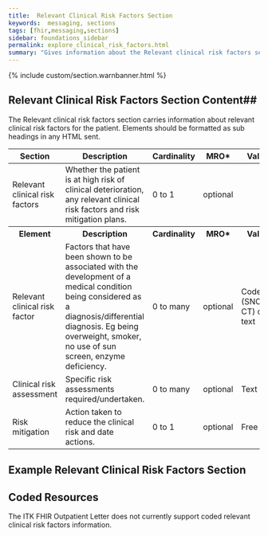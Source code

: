 ```yaml
---
title: 	Relevant Clinical Risk Factors Section
keywords:  messaging, sections
tags: [fhir,messaging,sections]
sidebar: foundations_sidebar
permalink: explore_clinical_risk_factors.html
summary: "Gives information about the Relevant clinical risk factors section"
---
```


{% include custom/section.warnbanner.html %}

## Relevant Clinical Risk Factors Section Content##
The Relevant clinical risk factors section carries information about relevant clinical risk factors for the patient. Elements should be formatted as sub headings in any HTML sent.

<table style="width:100%;max-width: 100%;">
	<thead>
		<tr>
			<th width="18%">Section</th>
			<th width="30%">Description</th>
			<th width="11%">Cardinality</th>
			<th width="11%">MRO*</th>
			<th width="30%">Values</th>
		</tr>
	</thead>
<tbody>
  <tr>
   <td>Relevant clinical risk factors</td>
   <td>Whether the patient is at high risk of clinical deterioration, any relevant clinical risk factors and risk mitigation plans.</td>
   <td>0 to 1</td>
   <td>optional</td>
   <td>&nbsp;</td>
  </tr>
		<tr>
			<th>Element</th>
			<th>Description</th>
			<th>Cardinality</th>
			<th>MRO*</th>
			<th>Values</th>
		</tr>
  <tr>
   <td>Relevant clinical risk factor</td>
   <td>Factors that have been shown to be associated with the development of a medical condition being considered as a diagnosis/differential diagnosis. Eg being overweight, smoker, no use of sun screen, enzyme deficiency.</td>
   <td>0 to many</td>
   <td>optional</td>
   <td>Coded (SNOMED CT) or text</td>
  </tr>
  <tr>
   <td>Clinical risk assessment</td>
   <td>Specific risk assessments required/undertaken.</td>
   <td>0 to many</td>
   <td>optional</td>
   <td>Text</td>
  </tr>
  <tr>
   <td>Risk mitigation</td>
   <td>Action taken to reduce the clinical risk and date actions.</td>
   <td>0 to 1</td>
   <td>optional</td>
   <td>Free text.</td>
  </tr>
 </tbody>
</table>

##  Example Relevant Clinical Risk Factors Section ##

<script src="https://gist.github.com/IOPS-DEV/f6d8aa342d912ba92bd8097a6ac1c94e.js"></script>

## Coded Resources ##

The ITK FHIR Outpatient Letter does not currently support coded relevant clinical risk factors information.

 







